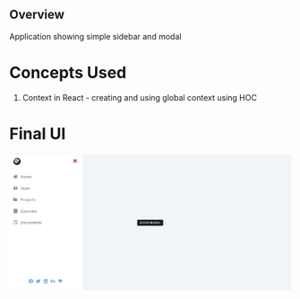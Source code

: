 ## Overview
Application showing simple sidebar and modal

# Concepts Used
1. Context in React - creating and using global context using HOC

# Final UI
![screenshot](./screenshot.png)